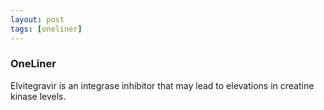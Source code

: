 ```yaml
---
layout: post
tags: [oneliner]
---
```



### OneLiner

Elvitegravir is an integrase inhibitor that may lead to elevations in creatine kinase levels.
